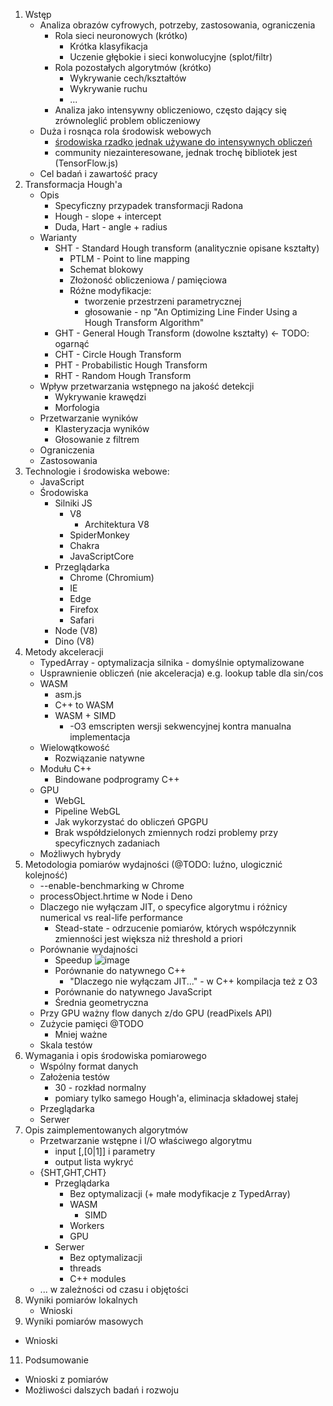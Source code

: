 1. Wstęp
   * Analiza obrazów cyfrowych, potrzeby, zastosowania, ograniczenia
     * Rola sieci neuronowych (krótko)
       * Krótka klasyfikacja
       * Uczenie głębokie i sieci konwolucyjne (splot/filtr)
     * Rola pozostałych algorytmów (krótko)
       * Wykrywanie cech/kształtów
       * Wykrywanie ruchu
       * ...
     * Analiza jako intensywny obliczeniowo, często dający się zrównoleglić problem obliczeniowy
   * Duża i rosnąca rola środowisk webowych
     * [środowiska rzadko jednak używane do intensywnych obliczeń](https://stackoverflow.com/questions/31412537/numpy-like-package-for-node)
     * community niezainteresowane, jednak trochę bibliotek jest (TensorFlow.js)
   * Cel badań i zawartość pracy
2. Transformacja Hough'a
   * Opis
     * Specyficzny przypadek transformacji Radona
     * Hough - slope + intercept
     * Duda, Hart - angle + radius
   * Warianty
     * SHT - Standard Hough transform (analitycznie opisane kształty)
       * PTLM - Point to line mapping
       * Schemat blokowy
       * Złożoność obliczeniowa / pamięciowa
       * Różne modyfikacje:
         * tworzenie przestrzeni parametrycznej
         * głosowanie - np "An Optimizing Line Finder Using a Hough Transform Algorithm"
     * GHT - General Hough Transform (dowolne kształty) <- TODO: ogarnąć
     * CHT - Circle Hough Transform
     * PHT - Probabilistic Hough Transform
     * RHT - Random Hough Transform
   * Wpływ przetwarzania wstępnego na jakość detekcji
     * Wykrywanie krawędzi
     * Morfologia
   * Przetwarzanie wyników
     * Klasteryzacja wyników
     * Głosowanie z filtrem
   * Ograniczenia
   * Zastosowania
3. Technologie i środowiska webowe:
   * JavaScript
   * Środowiska
     * Silniki JS
       * V8
         * Architektura V8
       * SpiderMonkey
       * Chakra
       * JavaScriptCore
     * Przeglądarka
       * Chrome (Chromium)
       * IE
       * Edge
       * Firefox
       * Safari
     * Node (V8)
     * Dino (V8)
4. Metody akceleracji
   * TypedArray - optymalizacja silnika - domyślnie optymalizowane
   * Usprawnienie obliczeń (nie akceleracja) e.g. lookup table dla sin/cos
   * WASM
     * asm.js
     * C++ to WASM
     * WASM + SIMD
       * -O3 emscripten wersji sekwencyjnej kontra manualna implementacja
   * Wielowątkowość
     * Rozwiązanie natywne
   * Modułu C++
     * Bindowane podprogramy C++
   * GPU
     * WebGL
     * Pipeline WebGL
     * Jak wykorzystać do obliczeń GPGPU
     * Brak współdzielonych zmiennych rodzi problemy przy specyficznych zadaniach
   * Możliwych hybrydy
5. Metodologia pomiarów wydajności (@TODO: luźno, ulogicznić kolejność)
    * --enable-benchmarking w Chrome
    * processObject.hrtime w Node i Deno
    * Dlaczego nie wyłączam JIT, o specyfice algorytmu i różnicy numerical vs real-life performance
      * Stead-state - odrzucenie pomiarów, których współczynnik zmienności jest większa niż threshold a priori
    * Porównanie wydajności
      * Speedup
    ![image](https://user-images.githubusercontent.com/28621467/132757249-4b59fe1a-827b-4d22-aed8-8b44b5108d78.png)
      * Porównanie do natywnego C++
        * "Dlaczego nie wyłączam JIT..." - w C++ kompilacja też z O3
      * Porównanie do natywnego JavaScript 
      * Średnia geometryczna
    * Przy GPU ważny flow danych z/do GPU (readPixels API)
    * Zużycie pamięci @TODO
      * Mniej ważne
    * Skala testów
6. Wymagania i opis środowiska pomiarowego
   * Wspólny format danych
   * Założenia testów
     * 30 - rozkład normalny
     * pomiary tylko samego Hough'a, eliminacja składowej stałej
   * Przeglądarka
   * Serwer
7. Opis zaimplementowanych algorytmów
   * Przetwarzanie wstępne i I/O właściwego algorytmu 
     * input [,[0|1]] i parametry
     * output lista wykryć
   * {SHT,GHT,CHT}
     * Przeglądarka
       * Bez optymalizacji (+ małe modyfikacje z TypedArray)
       * WASM
         * SIMD
       * Workers
       * GPU
     * Serwer
       * Bez optymalizacji
       * threads
       * C++ modules
   * ... w zależności od czasu i objętości
8. Wyniki pomiarów lokalnych
   * Wnioski
9.  Wyniki pomiarów masowych
   * Wnioski
11. Podsumowanie
   * Wnioski z pomiarów
   * Możliwości dalszych badań i rozwoju
